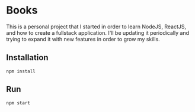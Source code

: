 # Books

This is a personal project that I started in order to learn NodeJS, ReactJS, and how to create a fullstack application. I'll be updating it periodically and trying to expand it with new features in order to grow my skills.

## Installation

`
npm install
`

## Run

`
npm start
`
